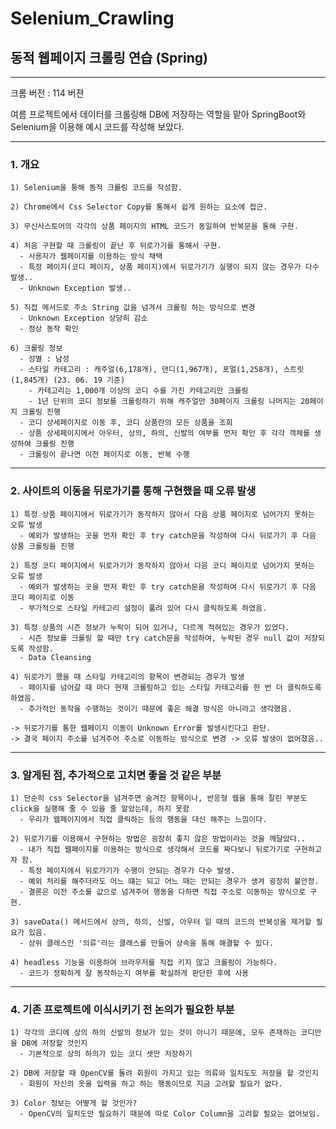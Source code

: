 # Selenium_Crawling
<h2>동적 웹페이지 크롤링 연습 (Spring)</h2>

<hr>

크롬 버전 : 114 버젼

여름 프로젝트에서 데이터를 크롤링해 DB에 저장하는 역할을 맡아 SpringBoot와 Selenium을 이용해 예시 코드를 작성해 보았다.

<hr>

<h3>1. 개요</h3> 

	1) Selenium을 통해 동적 크롤링 코드를 작성함.

	2) Chrome에서 Css Selector Copy를 통해서 쉽게 원하는 요소에 접근.

	3) 무신사스토어의 각각의 상품 페이지의 HTML 코드가 동일하여 반복문을 통해 구현.

	4) 처음 구현할 때 크롤링이 끝난 후 뒤로가기를 통해서 구현.
	  - 사용자가 웹페이지를 이용하는 방식 채택
	  - 특정 페이지(코디 페이지, 상품 페이지)에서 뒤로가기가 실행이 되지 않는 경우가 다수 발생..
	  - Unknown Exception 발생..

	5) 직접 메서드로 주소 String 값을 넘겨서 크롤링 하는 방식으로 변경
	  - Unknown Exception 상당히 감소
	  - 정상 동작 확인

	6) 크롤링 정보
	  - 성별 : 남성
	  - 스타일 카테고리 : 캐주얼(6,178개), 댄디(1,967개), 포멀(1,258개), 스트릿(1,845개) (23. 06. 19 기준)
	    - 카테고리는 1,000개 이상의 코디 수를 가진 카테고리만 크롤링
	    - 1년 단위의 코디 정보를 크롤링하기 위해 캐주얼만 30페이지 크롤링 나머지는 20페이지 크롤링 진행
	  - 코디 상세페이지로 이동 후, 코디 상품란의 모든 상품을 조회
	  - 상품 상세페이지에서 아우터, 상의, 하의, 신발의 여부를 먼저 확인 후 각각 객체를 생성하여 크롤링 진행
	  - 크롤링이 끝나면 이전 페이지로 이동, 반복 수행

<hr>

<h3>2. 사이트의 이동을 뒤로가기를 통해 구현했을 때 오류 발생</h3>

	1) 특정 상품 페이지에서 뒤로가기가 동작하지 않아서 다음 상품 페이지로 넘어가지 못하는 오류 발생
	  - 예외가 발생하는 곳을 먼저 확인 후 try catch문을 작성하여 다시 뒤로가기 후 다음 상품 크롤링을 진행

	2) 특정 코디 페이지에서 뒤로가기가 동작하지 않아서 다음 코디 페이지로 넘어가지 못하는 오류 발생
	  - 예외가 발생하는 곳을 먼저 확인 후 try catch문을 작성하여 다시 뒤로가기 후 다음 코디 페이지로 이동
	  - 부가적으로 스타일 카테고리 설정이 풀려 있어 다시 클릭하도록 하였음.

	3) 특정 상품의 시즌 정보가 누락이 되어 있거나, 다르게 적혀있는 경우가 있었다.
	  - 시즌 정보를 크롤링 할 때만 try catch문을 작성하여, 누락된 경우 null 값이 저장되도록 작성함.
	  - Data Cleansing

	4) 뒤로가기 했을 때 스타일 카테고리의 항목이 변경되는 경우가 발생
	  - 페이지를 넘어갈 때 마다 현재 크롤링하고 있는 스타일 카테고리를 한 번 더 클릭하도록 하였음.
	  - 추가적인 동작을 수행하는 것이기 때문에 좋은 해결 방식은 아니라고 생각했음.

	-> 뒤로가기를 통한 웹페이지 이동이 Unknown Error를 발생시킨다고 판단.
	-> 결국 페이지 주소를 넘겨주어 주소로 이동하는 방식으로 변경 -> 오류 발생이 없어졌음..

<hr>

<h3>3. 알게된 점, 추가적으로 고치면 좋을 것 같은 부분</h3>

	1) 단순히 css Selector을 넘겨주면 숨겨진 항목이나, 반응형 웹을 통해 잘린 부분도 click을 실행해 줄 수 있을 줄 알았는데, 하지 못함
	  - 우리가 웹페이지에서 직접 클릭하는 등의 행동을 대신 해주는 느낌이다.

	2) 뒤로가기를 이용해서 구현하는 방법은 굉장히 좋지 않은 방법이라는 것을 깨달았다..
	  - 내가 직접 웹페이지를 이용하는 방식으로 생각해서 코드를 짜다보니 뒤로가기로 구현하고자 함.
	  - 특정 페이지에서 뒤로가기가 수행이 안되는 경우가 다수 발생.
	  - 예외 처리를 해주더라도 어느 떄는 되고 어느 때는 안되는 경우가 생겨 굉장히 불안정.
	  - 결론은 이전 주소를 값으로 넘겨주어 행동을 다하면 직접 주소로 이동하는 방식으로 구현.
	
	3) saveData() 메서드에서 상의, 하의, 신발, 아우터 일 때의 코드의 반복성을 제거할 필요가 있음.
	  - 상위 클래스인 '의류'라는 클래스를 만들어 상속을 통해 해결할 수 있다.

	4) headless 기능을 이용하여 브라우저를 직접 키지 않고 크롤링이 가능하다.
	  - 코드가 정확하게 잘 동작하는지 여부를 확실하게 판단한 후에 사용

<hr>

<h3>4. 기존 프로젝트에 이식시키기 전 논의가 필요한 부분</h3>

	1) 각각의 코디에 상의 하의 신발의 정보가 있는 것이 아니기 때문에, 모두 존재하는 코디만을 DB에 저장할 것인지
	  - 기본적으로 상의 하의가 있는 코디 셋만 저장하기

	2) DB에 저장할 때 OpenCV를 돌려 회원이 가지고 있는 의류와 일치도도 저장을 할 것인지
	  - 회원이 자신의 옷을 입력을 하고 하는 행동이므로 지금 고려할 필요가 없다.

	3) Color 정보는 어떻게 할 것인가?
	  - OpenCV의 일치도만 필요하기 때문에 따로 Color Column을 고려할 필요는 없어보임.